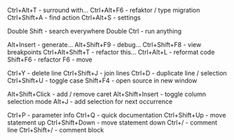 Ctrl+Alt+T - surround with...
Ctrl+Alt+F6 - refaktor / type migration
Ctrl+Shift+A - find action
Ctrl+Alt+S - settings
  
Double Shift - search everywhere
Double Ctrl - run anything

Alt+Insert - generate...
Alt+Shift+F9 - debug...
Ctrl+Shift+F8 - view breakpoints
Ctrl+Alt+Shift+T - refactor this...
Ctrl+Alt+L - reformat code
Shift+F6 - refactor
F6 - move

Ctrl+Y - delete line
Ctrl+Shift+J - join lines
Ctrl+D - duplicate line / selection
Ctrl+Shift+U - toggle case
Shift+F4 - open source in new window

Alt+Shift+Click - add / remove caret
Alt+Shift+Insert - toggle column selection mode
Alt+J - add selection for next occurrence

Ctrl+P - parameter info
Ctrl+Q - quick documentation
Ctrl+Shift+Up - move statement up
Ctrl+Shift+Down - move statement down
Ctrl+/ - comment line
Ctrl+Shift+/ - comment block